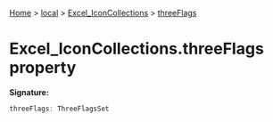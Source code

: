 [Home](./index) &gt; [local](local.md) &gt; [Excel\_IconCollections](local.excel_iconcollections.md) &gt; [threeFlags](local.excel_iconcollections.threeflags.md)

# Excel\_IconCollections.threeFlags property


**Signature:**
```javascript
threeFlags: ThreeFlagsSet
```
